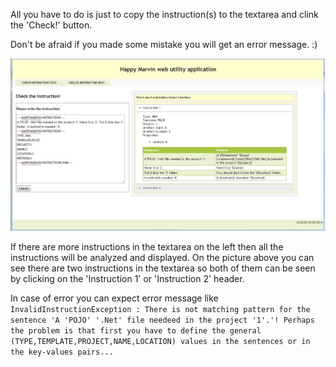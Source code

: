 All you have to do is just to copy the instruction(s) to the textarea and clink the 'Check!' button.

Don't be afraid if you made some mistake you will get an error message. :)

![images/0-check.jpg](images/0-check.jpg)

If there are more instructions in the textarea on the left then all the instructions will be analyzed and displayed. On the picture above you can see there are two instructions in the textarea so both of them can be seen by clicking on the 'Instruction 1' or 'Instruction 2' header.

In case of error you can expect error message like
`InvalidInstructionException : There is not matching pattern for the sentence 'A 'POJO' '.Net' file needeed in the project '1'.'! Perhaps the problem is that first you have to define the general (TYPE,TEMPLATE,PROJECT,NAME,LOCATION) values in the sentences or in the key-values pairs...`